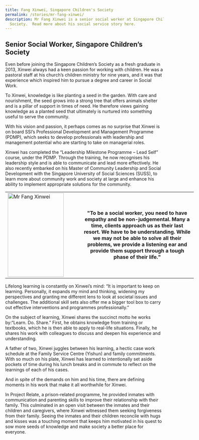 ```yaml
---
title: Fang Xinwei, Singapore Children's Society
permalink: /stories/mr-fang-xinwei/
description: Mr Fang Xinwei is a senior social worker at Singapore Children's
  Society.  Read more about his social service story here.
---
```

## Senior Social Worker, Singapore Children’s Society

Even before joining the Singapore Children’s Society as a fresh graduate in 2013, Xinwei always had a keen passion for working with children. He was a pastoral staff at his church’s children ministry for nine years, and it was that experience which inspired him to pursue a degree and career in Social Work.
 
To Xinwei, knowledge is like planting a seed in the garden. With care and nourishment, the seed grows into a strong tree that offers animals shelter and is a pillar of support in times of need. He therefore views gaining knowledge as a planted seed that ultimately is nurtured into something useful to serve the community.
 
With his vision and passion, it perhaps comes as no surprise that Xinwei is on board SSI’s Professional Development and Management Programme (PDMP), which seeks to develop professionals with leadership and management potential who are starting to take on managerial roles.
 
Xinwei has completed the “Leadership Milestone Programme – Lead Self” course, under the PDMP. Through the training, he now recognises his leadership style and is able to communicate and lead more effectively. He also recently embarked on his Master of Community Leadership and Social Development with the Singapore University of Social Sciences (SUSS), to learn more about community work and society at large and enhance his ability to implement appropriate solutions for the community.
 
 <table align="center" border="0" cellpadding="1" cellspacing="1" style="width: 600px;">
	<tbody>
		<tr>
			<td style="width:40%;"><img alt="Mr Fang Xinwei" src="/images/stories/pages/mr-fang-xin-wei.jpg" style="width: 178px; height: 267px;" /></td>
			<td style="text-align: center;"><strong style="text-align: center;">"To be a social worker, you need to have empathy and be non-judgemental. Many a time, clients approach us as their last resort. We have to be understanding. While we may not be able to solve all their problems, we provide a listening ear and provide them support through a tough phase of their life."</strong></td>
  </tr>
	</tbody>
</table>
 
 
Lifelong learning is constantly on Xinwei’s mind: “It is important to keep on learning. Personally, it expands my mind and thinking, widening my perspectives and granting me different lens to look at societal issues and challenges. The additional skill sets also offer me a bigger tool box to carry out effective interventions and programmes professionally.”
 
On the subject of learning, Xinwei shares the succinct motto he works by:“Learn. Do. Share.” First, he obtains knowledge from training or textbooks, which he is then able to apply to real-life situations. Finally, he shares his work with colleagues to discuss and deepen his experience and understanding.
 
A father of two, Xinwei juggles between his learning, a hectic case work schedule at the Family Service Centre (Yishun) and family commitments. With so much on his plate, Xinwei has learned to intentionally set aside pockets of time during his lunch breaks and in commute to reflect on the learnings of each of his cases.
 
And in spite of the demands on him and his time, there are defining moments in his work that make it all worthwhile for Xinwei.
 
In Project Relate, a prison-related programme, he provided inmates with communication and parenting skills to improve their relationship with their family. This culminated in an open visit between the inmates and their children and caregivers, where Xinwei witnessed them seeking forgiveness from their family. Seeing the inmates and their children reconcile with hugs and kisses was a touching moment that keeps him motivated in his quest to sow more seeds of knowledge and make society a better place for everyone.